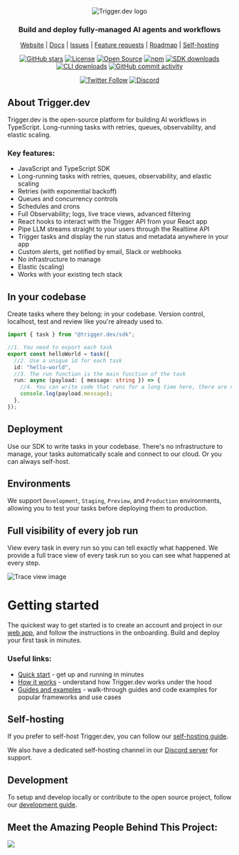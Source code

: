 <div align="center">
<picture>
  <source media="(prefers-color-scheme: dark)" srcset="https://imagedelivery.net/3TbraffuDZ4aEf8KWOmI_w/a45d1fa2-0ae8-4a39-4409-f4f934bfae00/public">
  <source media="(prefers-color-scheme: light)" srcset="https://imagedelivery.net/3TbraffuDZ4aEf8KWOmI_w/3f5ad4c1-c4c8-4277-b622-290e7f37bd00/public">
  <img alt="Trigger.dev logo" src="https://imagedelivery.net/3TbraffuDZ4aEf8KWOmI_w/a45d1fa2-0ae8-4a39-4409-f4f934bfae00/public">
</picture>
  
### Build and deploy fully‑managed AI agents and workflows

[Website](https://trigger.dev) | [Docs](https://trigger.dev/docs) | [Issues](https://github.com/triggerdotdev/trigger.dev/issues) | [Feature requests](https://trigger.dev/feature-requests) | [Roadmap](https://trigger.dev/roadmap) | [Self-hosting](https://trigger.dev/docs/v3/open-source-self-hosting#overview)

[![GitHub stars](https://img.shields.io/github/stars/triggerdotdev/trigger.dev?style=social)](https://github.com/triggerdotdev/trigger.dev)
[![License](https://img.shields.io/badge/license-Apache%202.0-blue.svg)](https://github.com/triggerdotdev/trigger.dev/blob/main/LICENSE)
[![Open Source](https://img.shields.io/badge/Open%20Source-%E2%9D%A4-red.svg)](https://github.com/triggerdotdev/trigger.dev)
[![npm](https://img.shields.io/npm/v/@trigger.dev/sdk.svg?label=npm)](https://www.npmjs.com/package/@trigger.dev/sdk)
[![SDK downloads](https://img.shields.io/npm/dm/@trigger.dev/sdk.svg?label=SDK%20downloads)](https://www.npmjs.com/package/@trigger.dev/sdk)
[![CLI downloads](https://img.shields.io/npm/dm/trigger.dev.svg?label=CLI%20downloads)](https://www.npmjs.com/package/trigger.dev)
[![GitHub commit activity](https://img.shields.io/github/commit-activity/m/triggerdotdev/trigger.dev)](https://github.com/triggerdotdev/trigger.dev/graphs/contributors)

[![Twitter Follow](https://img.shields.io/twitter/follow/triggerdotdev?style=social)](https://twitter.com/triggerdotdev)
[![Discord](https://img.shields.io/discord/1066956501299777596?logo=discord&logoColor=white&color=7289da)](https://discord.gg/nkqV9xBYWy)

</div>

## About Trigger.dev

Trigger.dev is the open-source platform for building AI workflows in TypeScript. Long-running tasks with retries, queues, observability, and elastic scaling.

### Key features:

- JavaScript and TypeScript SDK
- Long-running tasks with retries, queues, observability, and elastic scaling
- Retries (with exponential backoff)
- Queues and concurrency controls
- Schedules and crons
- Full Observability; logs, live trace views, advanced filtering
- React hooks to interact with the Trigger API from your React app
- Pipe LLM streams straight to your users through the Realtime API
- Trigger tasks and display the run status and metadata anywhere in your app
- Custom alerts, get notified by email, Slack or webhooks
- No infrastructure to manage
- Elastic (scaling)
- Works with your existing tech stack

## In your codebase

Create tasks where they belong: in your codebase. Version control, localhost, test and review like you're already used to.

```ts
import { task } from "@trigger.dev/sdk";

//1. You need to export each task
export const helloWorld = task({
  //2. Use a unique id for each task
  id: "hello-world",
  //3. The run function is the main function of the task
  run: async (payload: { message: string }) => {
    //4. You can write code that runs for a long time here, there are no timeouts
    console.log(payload.message);
  },
});
```

## Deployment

Use our SDK to write tasks in your codebase. There's no infrastructure to manage, your tasks automatically scale and connect to our cloud. Or you can always self-host.

## Environments

We support `Development`, `Staging`, `Preview`, and `Production` environments, allowing you to test your tasks before deploying them to production.

## Full visibility of every job run

View every task in every run so you can tell exactly what happened. We provide a full trace view of every task run so you can see what happened at every step.

![Trace view image](https://imagedelivery.net/3TbraffuDZ4aEf8KWOmI_w/7c1b347f-004c-4482-38a7-3f6fa9c00d00/public)

# Getting started

The quickest way to get started is to create an account and project in our [web app](https://cloud.trigger.dev), and follow the instructions in the onboarding. Build and deploy your first task in minutes.

### Useful links:

- [Quick start](https://trigger.dev/docs/quick-start) - get up and running in minutes
- [How it works](https://trigger.dev/docs/v3/how-it-works) - understand how Trigger.dev works under the hood
- [Guides and examples](https://trigger.dev/docs/guides/introduction) - walk-through guides and code examples for popular frameworks and use cases

## Self-hosting

If you prefer to self-host Trigger.dev, you can follow our [self-hosting guide](https://trigger.dev/docs/v3/open-source-self-hosting#overview).

We also have a dedicated self-hosting channel in our [Discord server](https://trigger.dev/discord) for support.

## Development

To setup and develop locally or contribute to the open source project, follow our [development guide](./CONTRIBUTING.md).

## Meet the Amazing People Behind This Project:

<a href="https://github.com/triggerdotdev/trigger.dev/graphs/contributors">
  <img src="https://contrib.rocks/image?repo=triggerdotdev/trigger.dev" />
</a>
